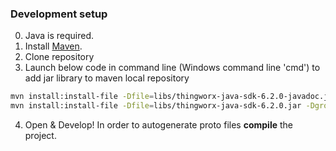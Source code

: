 ### Development setup

0. Java is required.
1. Install [Maven](https://maven.apache.org/install.html).
2. Clone repository
3. Launch below code in command line (Windows command line 'cmd') to add jar library to maven local repository
```sh
mvn install:install-file -Dfile=libs/thingworx-java-sdk-6.2.0-javadoc.jar -DgroupId=com.thingworx  -DartifactId=thingworx-java-sdk -Dversion=6.2.0 -Dpackaging=jar
mvn install:install-file -Dfile=libs/thingworx-java-sdk-6.2.0.jar -DgroupId=com.thingworx  -DartifactId=thingworx-java-sdk -Dversion=6.2.0 -Dpackaging=jar
```

4. Open & Develop! In order to autogenerate proto files **compile** the project.